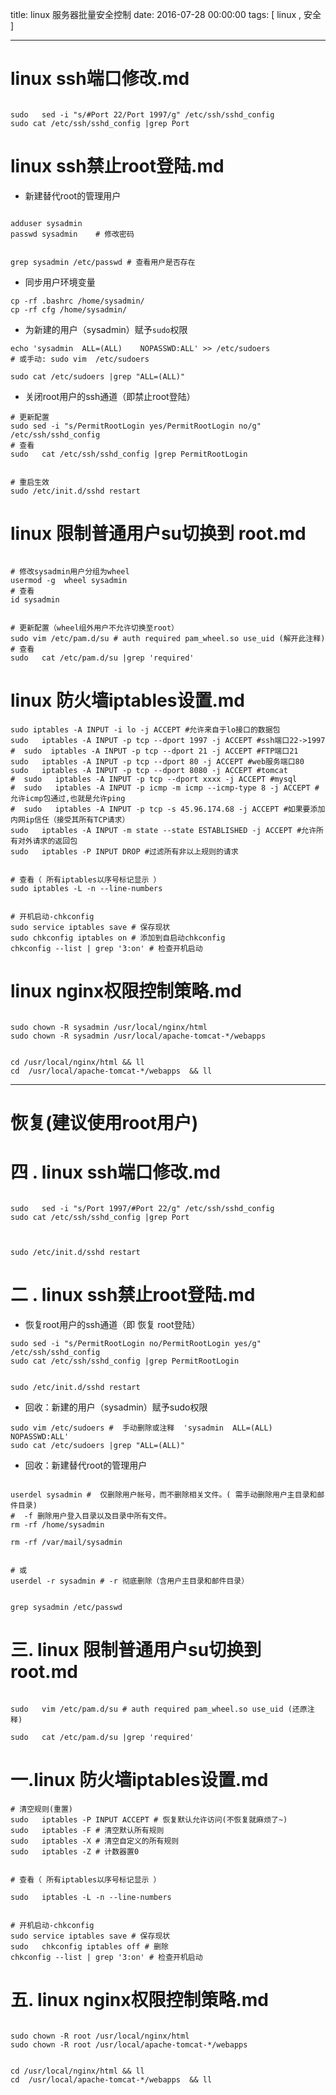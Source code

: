 title: linux 服务器批量安全控制
date: 2016-07-28 00:00:00
tags: [ linux , 安全 ]


---


# linux ssh端口修改.md
```

sudo   sed -i "s/#Port 22/Port 1997/g" /etc/ssh/sshd_config
sudo cat /etc/ssh/sshd_config |grep Port
```



# linux ssh禁止root登陆.md
- 新建替代root的管理用户
```

adduser sysadmin
passwd sysadmin    # 修改密码


grep sysadmin /etc/passwd # 查看用户是否存在

```
- 同步用户环境变量
```
cp -rf .bashrc /home/sysadmin/
cp -rf cfg /home/sysadmin/
```
- 为新建的用户（sysadmin）赋予`sudo`权限
```
echo 'sysadmin  ALL=(ALL)    NOPASSWD:ALL' >> /etc/sudoers 
# 或手动: sudo vim  /etc/sudoers

sudo cat /etc/sudoers |grep "ALL=(ALL)"

```
- 关闭root用户的ssh通道（即禁止root登陆）
```
# 更新配置
sudo sed -i "s/PermitRootLogin yes/PermitRootLogin no/g" /etc/ssh/sshd_config
# 查看
sudo   cat /etc/ssh/sshd_config |grep PermitRootLogin


# 重启生效
sudo /etc/init.d/sshd restart
```

# linux 限制普通用户su切换到 root.md
```

# 修改sysadmin用户分组为wheel
usermod -g  wheel sysadmin
# 查看
id sysadmin


# 更新配置（wheel组外用户不允许切换至root）
sudo vim /etc/pam.d/su # auth required pam_wheel.so use_uid (解开此注释)
# 查看
sudo   cat /etc/pam.d/su |grep 'required'
```

# linux 防火墙iptables设置.md
```
sudo iptables -A INPUT -i lo -j ACCEPT #允许来自于lo接口的数据包
sudo   iptables -A INPUT -p tcp --dport 1997 -j ACCEPT #ssh端口22->1997
#  sudo  iptables -A INPUT -p tcp --dport 21 -j ACCEPT #FTP端口21
sudo   iptables -A INPUT -p tcp --dport 80 -j ACCEPT #web服务端口80
sudo   iptables -A INPUT -p tcp --dport 8080 -j ACCEPT #tomcat
#  sudo   iptables -A INPUT -p tcp --dport xxxx -j ACCEPT #mysql
#  sudo   iptables -A INPUT -p icmp -m icmp --icmp-type 8 -j ACCEPT #允许icmp包通过,也就是允许ping
#  sudo   iptables -A INPUT -p tcp -s 45.96.174.68 -j ACCEPT #如果要添加内网ip信任（接受其所有TCP请求）
sudo   iptables -A INPUT -m state --state ESTABLISHED -j ACCEPT #允许所有对外请求的返回包
sudo   iptables -P INPUT DROP #过滤所有非以上规则的请求


# 查看（ 所有iptables以序号标记显示 ）
sudo iptables -L -n --line-numbers


# 开机启动-chkconfig
sudo service iptables save # 保存现状
sudo chkconfig iptables on # 添加到自启动chkconfig
chkconfig --list | grep '3:on' # 检查开机启动
```



# linux nginx权限控制策略.md
```

sudo chown -R sysadmin /usr/local/nginx/html 
sudo chown -R sysadmin /usr/local/apache-tomcat-*/webapps


cd /usr/local/nginx/html && ll
cd  /usr/local/apache-tomcat-*/webapps  && ll
```



---


# 恢复(建议使用root用户)
# 四 . linux ssh端口修改.md
```

sudo   sed -i "s/Port 1997/#Port 22/g" /etc/ssh/sshd_config
sudo cat /etc/ssh/sshd_config |grep Port



sudo /etc/init.d/sshd restart

```



# 二 . linux ssh禁止root登陆.md
- 恢复root用户的ssh通道（即 恢复 root登陆）
```
sudo sed -i "s/PermitRootLogin no/PermitRootLogin yes/g" /etc/ssh/sshd_config
sudo cat /etc/ssh/sshd_config |grep PermitRootLogin


sudo /etc/init.d/sshd restart
```
- 回收：新建的用户（sysadmin）赋予sudo权限

```
sudo vim /etc/sudoers #  手动删除或注释  'sysadmin  ALL=(ALL)    NOPASSWD:ALL'  
sudo cat /etc/sudoers |grep "ALL=(ALL)"
```
- 回收：新建替代root的管理用户
```

userdel sysadmin #  仅删除用户帐号，而不删除相关文件。( 需手动删除用户主目录和邮件目录)
#  -f 删除用户登入目录以及目录中所有文件。
rm -rf /home/sysadmin

rm -rf /var/mail/sysadmin


# 或
userdel -r sysadmin # -r 彻底删除（含用户主目录和邮件目录）


grep sysadmin /etc/passwd

```


#  三. linux 限制普通用户su切换到 root.md
```

sudo   vim /etc/pam.d/su # auth required pam_wheel.so use_uid (还原注释)

sudo   cat /etc/pam.d/su |grep 'required'
```


# 一.linux 防火墙iptables设置.md

```
# 清空规则(重置)
sudo   iptables -P INPUT ACCEPT # 恢复默认允许访问(不恢复就麻烦了~)
sudo   iptables -F # 清空默认所有规则
sudo   iptables -X # 清空自定义的所有规则
sudo   iptables -Z # 计数器置0


# 查看（ 所有iptables以序号标记显示 ）

sudo   iptables -L -n --line-numbers


# 开机启动-chkconfig
sudo service iptables save # 保存现状
sudo   chkconfig iptables off # 删除
chkconfig --list | grep '3:on' # 检查开机启动
```



# 五. linux nginx权限控制策略.md
```

sudo chown -R root /usr/local/nginx/html 
sudo chown -R root /usr/local/apache-tomcat-*/webapps


cd /usr/local/nginx/html && ll
cd  /usr/local/apache-tomcat-*/webapps  && ll
```



 <!-- more -->

